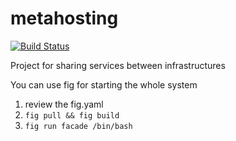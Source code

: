 metahosting
===========

[![Build Status](https://travis-ci.org/httpPrincess/metahosting.svg?branch=master)](https://travis-ci.org/httpPrincess/metahosting)

Project for sharing services between infrastructures

You can use fig for starting the whole system
1. review the fig.yaml
1. ``fig pull && fig build``
1. ``fig run facade /bin/bash``
